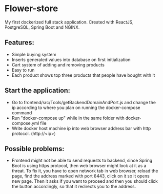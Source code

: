 # Flower-store
My first dockerized full stack application. Created with ReactJS, PostgreSQL, Spring Boot and NGINX.

## Features:
- Simple buying system
- Inserts generated values into database on first initialization
- Cart system of adding and removing products
- Easy to run
- Each product shows top three products that people have bought with it

## Start the application:
- Go to frontend/src/Tools/getBackendDomainAndPort.js and change the ip according to where you plan on running the docker-compose command
- Run "docker-compose up" while in the same folder with docker-compose.yml file
- Write docker host machine ip into web browser address bar with http protocol. (http://&lt;ip&gt;)

## Possible problems:
- Frontend might not be able to send requests to backend, since Spring Boot is using https protocol, then web browser might look at it as a threat.
To fix it, you have to open network tab in web browser, reload the page, find the address marked with port 8443, click on it so it opens new page. Then it asks if you want to proceed and then you should click the button accordingly, so that it redirects you to the address.
